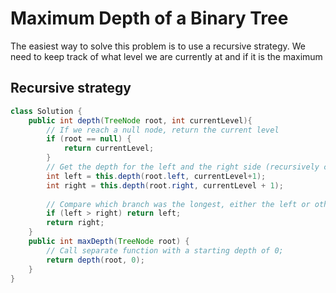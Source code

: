 # Maximum Depth of a Binary Tree
The easiest way to solve this problem is to use a recursive strategy. We need to keep track of what level we are currently at and if it is the maximum 

## Recursive strategy

```java
class Solution {
    public int depth(TreeNode root, int currentLevel){
        // If we reach a null node, return the current level 
        if (root == null) {
            return currentLevel; 
        }
        // Get the depth for the left and the right side (recursively calling this function)
        int left = this.depth(root.left, currentLevel+1); 
        int right = this.depth(root.right, currentLevel + 1); 
        
        // Compare which branch was the longest, either the left or othe right. 
        if (left > right) return left; 
        return right; 
    }
    public int maxDepth(TreeNode root) {
        // Call separate function with a starting depth of 0; 
        return depth(root, 0);  
    }
}
```
